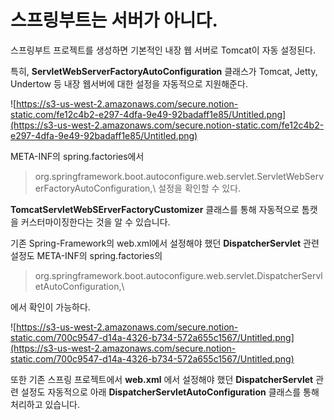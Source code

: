 # 스프링부트는 서버가 아니다.

스프링부트 프로젝트를 생성하면 기본적인 내장 웹 서버로 Tomcat이 자동 설정된다. 

특히, **ServletWebServerFactoryAutoConfiguration** 클래스가 Tomcat, Jetty, Undertow 등 내장 웹서버에 대한 설정을 자동적으로 지원해준다. 

![https://s3-us-west-2.amazonaws.com/secure.notion-static.com/fe12c4b2-e297-4dfa-9e49-92badaff1e85/Untitled.png](https://s3-us-west-2.amazonaws.com/secure.notion-static.com/fe12c4b2-e297-4dfa-9e49-92badaff1e85/Untitled.png)


 META-INF의 spring.factories에서 
> org.springframework.boot.autoconfigure.web.servlet.ServletWebServerFactoryAutoConfiguration,\ 
설정을 확인할 수 있다. 

**TomcatServletWebSErverFactoryCustomizer** 클래스를 통해 자동적으로 톰캣을 커스터마이징한다는 것을 알 수 있습니다.


기존 Spring-Framework의 web.xml에서 설정해야 했던 **DispatcherServlet** 관련 설정도 META-INF의 spring.factories의
> org.springframework.boot.autoconfigure.web.servlet.DispatcherServletAutoConfiguration,\

에서 확인이 가능하다. 

![https://s3-us-west-2.amazonaws.com/secure.notion-static.com/700c9547-d14a-4326-b734-572a655c1567/Untitled.png](https://s3-us-west-2.amazonaws.com/secure.notion-static.com/700c9547-d14a-4326-b734-572a655c1567/Untitled.png)

또한 기존 스프링 프로젝트에서 **web.xml** 에서 설정해야 했던 **DispatcherServlet** 관련 설정도 자동적으로 아래 **DispatcherServletAutoConfiguration** 클래스를 통해 처리하고 있습니다.
